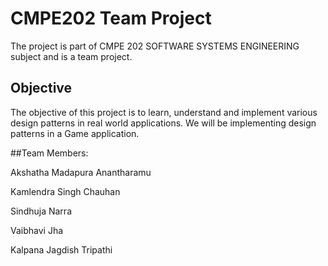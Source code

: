 # CMPE202 Team Project

The project is part of CMPE 202 SOFTWARE SYSTEMS ENGINEERING subject and is a team project. 

## Objective 
The objective of this project is to learn, understand and implement various design patterns in real world applications. We will be implementing design patterns in a Game application.

##Team Members:
  
  Akshatha Madapura Anantharamu
  
  Kamlendra Singh Chauhan 
  
  Sindhuja Narra 
  
  Vaibhavi Jha 
  
  Kalpana Jagdish Tripathi 
  
